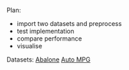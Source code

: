 Plan:
- import two datasets and preprocess 
- test implementation
- compare performance
- visualise

Datasets:
[Abalone](https://archive.ics.uci.edu/dataset/1/abalone)
[Auto MPG](https://archive.ics.uci.edu/dataset/9/auto+mpg)